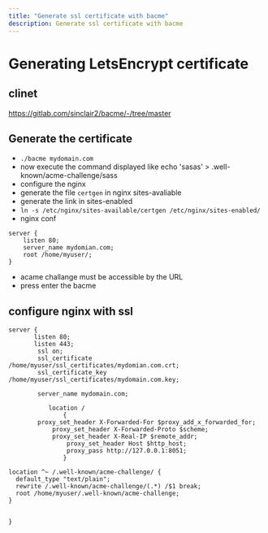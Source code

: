 ```yaml
---
title: "Generate ssl certificate with bacme"
description: Generate ssl certificate with bacme
---
```


# Generating LetsEncrypt certificate

## clinet
https://gitlab.com/sinclair2/bacme/-/tree/master

## Generate the certificate
* `./bacme mydomain.com`
* now execute the command displayed like echo 'sasas' > .well-known/acme-challenge/sass
* configure the nginx
* generate the file `certgen` in nginx sites-avaliable
* generate the link in sites-enabled
* `ln -s /etc/nginx/sites-available/certgen /etc/nginx/sites-enabled/`
* nginx conf
```
server {
    listen 80;
    server_name mydomian.com; 
    root /home/myuser/;
}
```
* acame challange must be accessible by the URL
* press enter the bacme

## configure nginx with ssl
```
server {    
       listen 80; 
       listen 443;
        ssl on;
        ssl_certificate /home/myuser/ssl_certificates/mydomian.com.crt;
        ssl_certificate_key /home/myuser/ssl_certificates/mydomain.com.key;

        server_name mydomain.com;
	
           location / 
               {
		proxy_set_header X-Forwarded-For $proxy_add_x_forwarded_for;
      		proxy_set_header X-Forwarded-Proto $scheme;
      		proxy_set_header X-Real-IP $remote_addr;
                proxy_set_header Host $http_host;
                proxy_pass http://127.0.0.1:8051;
               }
	       
location ^~ /.well-known/acme-challenge/ {
  default_type "text/plain";
  rewrite /.well-known/acme-challenge/(.*) /$1 break;
  root /home/myuser/.well-known/acme-challenge;
}


}
```



